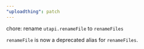 ```yaml
---
"uploadthing": patch
---
```


chore: rename `utapi.renameFile` to `renameFiles`

`renameFile` is now a deprecated alias for `renameFiles`.